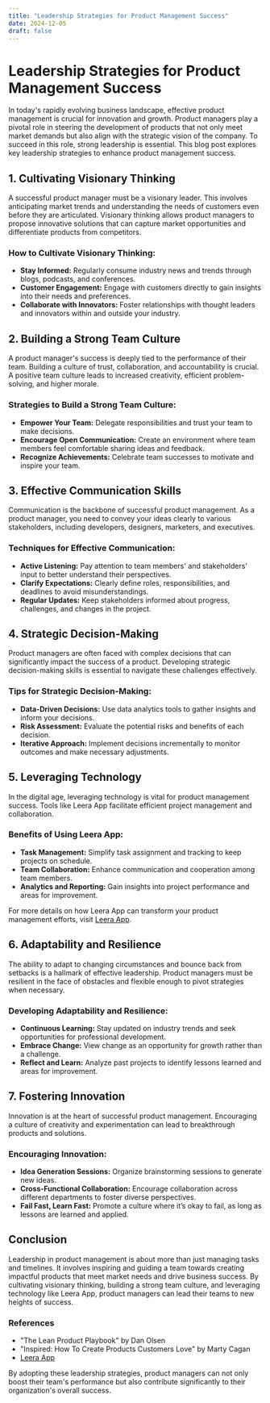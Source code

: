 ```yaml
---
title: "Leadership Strategies for Product Management Success"
date: 2024-12-05
draft: false
---
```

# Leadership Strategies for Product Management Success

In today's rapidly evolving business landscape, effective product management is crucial for innovation and growth. Product managers play a pivotal role in steering the development of products that not only meet market demands but also align with the strategic vision of the company. To succeed in this role, strong leadership is essential. This blog post explores key leadership strategies to enhance product management success.

## 1. Cultivating Visionary Thinking

A successful product manager must be a visionary leader. This involves anticipating market trends and understanding the needs of customers even before they are articulated. Visionary thinking allows product managers to propose innovative solutions that can capture market opportunities and differentiate products from competitors.

### How to Cultivate Visionary Thinking:
- **Stay Informed:** Regularly consume industry news and trends through blogs, podcasts, and conferences.
- **Customer Engagement:** Engage with customers directly to gain insights into their needs and preferences.
- **Collaborate with Innovators:** Foster relationships with thought leaders and innovators within and outside your industry.

## 2. Building a Strong Team Culture

A product manager's success is deeply tied to the performance of their team. Building a culture of trust, collaboration, and accountability is crucial. A positive team culture leads to increased creativity, efficient problem-solving, and higher morale.

### Strategies to Build a Strong Team Culture:
- **Empower Your Team:** Delegate responsibilities and trust your team to make decisions.
- **Encourage Open Communication:** Create an environment where team members feel comfortable sharing ideas and feedback.
- **Recognize Achievements:** Celebrate team successes to motivate and inspire your team.

## 3. Effective Communication Skills

Communication is the backbone of successful product management. As a product manager, you need to convey your ideas clearly to various stakeholders, including developers, designers, marketers, and executives.

### Techniques for Effective Communication:
- **Active Listening:** Pay attention to team members' and stakeholders' input to better understand their perspectives.
- **Clarify Expectations:** Clearly define roles, responsibilities, and deadlines to avoid misunderstandings.
- **Regular Updates:** Keep stakeholders informed about progress, challenges, and changes in the project.

## 4. Strategic Decision-Making

Product managers are often faced with complex decisions that can significantly impact the success of a product. Developing strategic decision-making skills is essential to navigate these challenges effectively.

### Tips for Strategic Decision-Making:
- **Data-Driven Decisions:** Use data analytics tools to gather insights and inform your decisions.
- **Risk Assessment:** Evaluate the potential risks and benefits of each decision.
- **Iterative Approach:** Implement decisions incrementally to monitor outcomes and make necessary adjustments.

## 5. Leveraging Technology

In the digital age, leveraging technology is vital for product management success. Tools like Leera App facilitate efficient project management and collaboration.

### Benefits of Using Leera App:
- **Task Management:** Simplify task assignment and tracking to keep projects on schedule.
- **Team Collaboration:** Enhance communication and cooperation among team members.
- **Analytics and Reporting:** Gain insights into project performance and areas for improvement.

For more details on how Leera App can transform your product management efforts, visit [Leera App](https://leera.app).

## 6. Adaptability and Resilience

The ability to adapt to changing circumstances and bounce back from setbacks is a hallmark of effective leadership. Product managers must be resilient in the face of obstacles and flexible enough to pivot strategies when necessary.

### Developing Adaptability and Resilience:
- **Continuous Learning:** Stay updated on industry trends and seek opportunities for professional development.
- **Embrace Change:** View change as an opportunity for growth rather than a challenge.
- **Reflect and Learn:** Analyze past projects to identify lessons learned and areas for improvement.

## 7. Fostering Innovation

Innovation is at the heart of successful product management. Encouraging a culture of creativity and experimentation can lead to breakthrough products and solutions.

### Encouraging Innovation:
- **Idea Generation Sessions:** Organize brainstorming sessions to generate new ideas.
- **Cross-Functional Collaboration:** Encourage collaboration across different departments to foster diverse perspectives.
- **Fail Fast, Learn Fast:** Promote a culture where it’s okay to fail, as long as lessons are learned and applied.

## Conclusion

Leadership in product management is about more than just managing tasks and timelines. It involves inspiring and guiding a team towards creating impactful products that meet market needs and drive business success. By cultivating visionary thinking, building a strong team culture, and leveraging technology like Leera App, product managers can lead their teams to new heights of success.

### References
- "The Lean Product Playbook" by Dan Olsen
- "Inspired: How To Create Products Customers Love" by Marty Cagan
- [Leera App](https://leera.app)

By adopting these leadership strategies, product managers can not only boost their team's performance but also contribute significantly to their organization's overall success.
